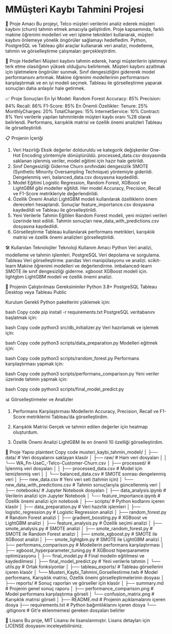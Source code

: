 # MMüşteri Kaybı Tahmini Projesi

🎯 Proje Amacı
Bu projeyi, Telco müşteri verilerini analiz ederek müşteri kaybını (churn) tahmin etmek amacıyla geliştirdim. Proje kapsamında, farklı makine öğrenimi modelleri ve veri işleme teknikleri kullanarak, müşteri kaybını önlemeye yönelik öngörüler sağlamayı hedefledim. Python, PostgreSQL ve Tableau gibi araçlar kullanarak veri analizi, modelleme, tahmin ve görselleştirme çalışmaları gerçekleştirdim.

📌 Proje Hedefleri
Müşteri kaybını tahmin ederek, hangi müşterilerin işletmeyi terk etme olasılığının yüksek olduğunu belirlemek.
Müşteri kaybını azaltmak için işletmelere öngörüler sunmak.
Sınıf dengesizliğini gidererek model performansını artırmak.
Makine öğrenimi modellerinin performansını karşılaştırmak ve en iyi modeli seçmek.
Tableau ile görselleştirme yaparak sonuçları daha anlaşılır hale getirmek.

📈 Proje Sonuçları
En İyi Model: Random Forest
Accuracy: 85%
Precision: 84%
Recall: 86%
F1-Score: 85%
En Önemli Özellikler:
Tenure: 25%
MonthlyCharges: 20%
TotalCharges: 15%
InternetService: 10%
Contract: 8%
Yeni verilerle yapılan tahminlerde müşteri kaybı oranı %28 olarak belirlendi.
Performans, karışıklık matrisi ve özellik önemi analizleri Tableau ile görselleştirildi.

📋 Projenin İçeriği
1. Veri Hazırlığı
Eksik değerler dolduruldu ve kategorik değişkenler One-Hot Encoding yöntemiyle dönüştürüldü.
processed_data.csv dosyasında saklanan işlenmiş veriler, model eğitimi için hazır hale getirildi.
2. Sınıf Dengesizliği Giderme
Churn sınıfındaki dengesizlik SMOTE (Synthetic Minority Oversampling Technique) yöntemiyle giderildi.
Dengelenmiş veri, balanced_data.csv dosyasına kaydedildi.
3. Model Eğitimi
Logistic Regression, Random Forest, XGBoost ve LightGBM gibi modeller eğitildi.
Her model Accuracy, Precision, Recall ve F1-Score metrikleriyle değerlendirildi.
4. Özellik Önemi Analizi
LightGBM modeli kullanılarak özelliklerin önem dereceleri hesaplandı.
Sonuçlar feature_importance.csv dosyasına kaydedildi ve Tableau ile görselleştirildi.
5. Yeni Verilerle Tahmin
Eğitilen Random Forest modeli, yeni müşteri verileri üzerinde test edildi.
Tahmin sonuçları new_data_with_predictions.csv dosyasına kaydedildi.
6. Görselleştirme
Tableau kullanılarak performans metrikleri, karışıklık matrisi ve özellik önemi analizleri görselleştirildi.

🛠 Kullanılan Teknolojiler
Teknoloji	              Kullanım Amacı
Python	                  Veri analizi, modelleme ve tahmin işlemleri.
PostgreSQL	              Veri depolama ve sorgulama.
Tableau	                  Veri görselleştirme.
pandas	                  Veri manipülasyonu ve analizi.
scikit-learn	          Makine öğrenimi modelleri ve değerlendirme.
imbalanced-learn	      SMOTE ile sınıf dengesizliği giderme.
xgboost	                  XGBoost modeli için.
lightgbm	              LightGBM modeli ve özellik önemi analizi.

🚀 Projenin Çalıştırılması
Gereksinimler
Python 3.8+
PostgreSQL
Tableau Desktop veya Tableau Public

Kurulum
Gerekli Python paketlerini yüklemek için:

bash
Copy code
pip install -r requirements.txt
PostgreSQL veritabanını başlatmak için:

bash
Copy code
python3 src/db_initializer.py
Veri hazırlamak ve işlemek için:

bash
Copy code
python3 scripts/data_preparation.py
Modelleri eğitmek için:

bash
Copy code
python3 scripts/random_forest.py
Performans karşılaştırması yapmak için:

bash
Copy code
python3 scripts/performans_comparison.py
Yeni veriler üzerinde tahmin yapmak için:

bash
Copy code
python3 scripts/final_model_predict.py

📊 Görselleştirmeler ve Analizler
1. Performans Karşılaştırması
Modellerin Accuracy, Precision, Recall ve F1-Score metriklerini Tableau’da görselleştirdim.


2. Karışıklık Matrisi
Gerçek ve tahmin edilen değerler için heatmap oluşturdum.


3. Özellik Önemi Analizi
LightGBM ile en önemli 10 özelliği görselleştirdim.


📂 Proje Yapısı
plaintext
Copy code
musteri_kaybi_tahmin_modeli/
│
├── data/                         # Veri dosyalarını saklayan klasör
│   ├── raw/                      # Ham veri dosyaları
│   │   └── WA_Fn-UseC_-Telco-Customer-Churn.csv
│   ├── processed/                     # İşlenmiş veri dosyaları
│   │   ├── processed_data.csv         # Model için temizlenmiş veri
│   │   └── balanced_data.csv          # SMOTE sonrası dengelenmiş veri
│   ├── new_data.csv                   # Yeni veri seti (tahmin için)
│   └── new_data_with_predictions.csv  # Tahmin sonuçlarıyla güncellenmiş veri
│
├── notebooks/                    # Jupyter Notebook dosyaları
│   ├── data_analysis.ipynb       # Verilerin analizi için Jupyter Notebook
│   └── feature_importance.ipynb  # Özellik önemi analizi için notebook
│
├── scripts/                      # Python kodlarını içeren klasör
│   ├── data_preparation.py       # Veri hazırlık işlemleri
│   ├── logistic_regression.py    # Logistic Regression analizi
│   ├── random_forest.py          # Random Forest analizi
│   ├── gradient_boosting.py      # XGBoost ve LightGBM analizi
│   ├── feature_analysis.py       # Özellik seçimi analizi
│   ├── smote_analysis.py         # SMOTE analizi
│   ├── smote_random_forest.py    # SMOTE ile Random Forest analizi
│   ├── smote_xgboost.py          # SMOTE ile XGBoost analizi
│   ├── smote_lightgbm.py         # SMOTE ile LightGBM analizi
│   ├── performans_comparison.py  # Modellerin performans karşılaştırması
│   ├── xgboost_hyperparameter_tuning.py # XGBoost hiperparametre optimizasyonu
│   ├── final_model.py                   # Final modelin eğitilmesi ve kaydedilmesi
│   ├── final_model_predict.py           # Yeni verilerle tahmin
│   └── utils.py                         # Ortak fonksiyonlar
│
├── tableau_exports/                                # Tableau görsellerini içeren klasör
│   └── Musteri_Kaybi_Tahmini_Gorsellestirme.twb    # Model performans, Karışıklık matrisi, Özellik önemi görselleştirmelerinin dosyası
│
├── reports/                        # Sonuç raporları ve görseller için klasör
│   ├── summary.md                  # Projenin genel sonuç raporu
│   ├── performance_comparison.png  # Model performans karşılaştırma görseli
│   └── confusion_matrix.png        # Karışıklık matrisi görseli
│
├── README.md                       # Projenin açıklamalarını içeren dosya
├── requirements.txt                # Python bağımlılıklarını içeren dosya
└── .gitignore                      # Git'e eklenmemesi gereken dosyaları belirler

📜 Lisans
Bu proje, MIT Lisansı ile lisanslanmıştır. Lisans detayları için LICENSE dosyasını inceleyebilirsiniz.